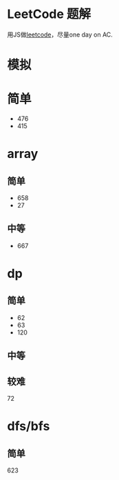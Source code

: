 # LeetCode 题解

用JS做[leetcode](https://leetcode.com)，尽量one day on AC.

# 模拟 
# 简单
* 476
* 415

# array
## 简单

* 658
* 27

## 中等

* 667

# dp
## 简单

* 62
* 63
* 120

## 中等

## 较难
72

# dfs/bfs

## 简单
623
